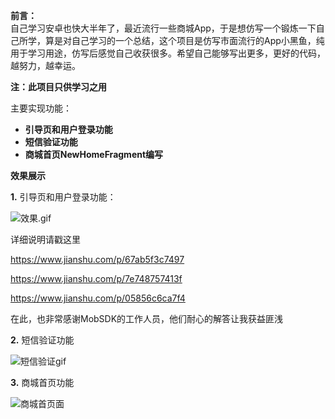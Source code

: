 **前言：**  
自己学习安卓也快大半年了，最近流行一些商城App，于是想仿写一个锻炼一下自己所学，算是对自己学习的一个总结，这个项目是仿写市面流行的App小黑鱼，纯用于学习用途，仿写后感觉自己收获很多。希望自己能够写出更多，更好的代码，越努力，越幸运。

**注：此项目只供学习之用**

主要实现功能：

* **引导页和用户登录功能**
* **短信验证功能**
* **商城首页NewHomeFragment编写**

**效果展示**

**1.** 引导页和用户登录功能：

![效果.gif](https://user-images.githubusercontent.com/35454973/46644161-b7512b00-cbb1-11e8-8f1e-c7ad450b06cd.gif)

详细说明请戳这里

https://www.jianshu.com/p/67ab5f3c7497

https://www.jianshu.com/p/7e748757413f
              
https://www.jianshu.com/p/05856c6ca7f4

在此，也非常感谢MobSDK的工作人员，他们耐心的解答让我获益匪浅

**2.** 短信验证功能

![短信验证gif](https://user-images.githubusercontent.com/35454973/46644262-24fd5700-cbb2-11e8-93f9-11ba2352e26b.gif)

**3.** 商城首页功能

![商城首页面](https://user-images.githubusercontent.com/35454973/46670413-b7c6e180-cc04-11e8-9d8c-a57ce57a3027.gif)
